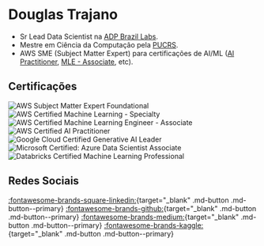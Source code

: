 # Douglas Trajano

- Sr Lead Data Scientist na [ADP Brazil Labs](https://www.adp.com/).
- Mestre em Ciência da Computação pela [PUCRS](https://www.pucrs.br/).
- AWS SME (Subject Matter Expert) para certificações de AI/ML ([AI Practitioner](https://aws.amazon.com/certification/certified-ai-practitioner/), [MLE - Associate](https://aws.amazon.com/certification/certified-machine-learning-engineer-associate/), etc).

## Certificações

<div class="cert-grid">
<img src="https://images.credly.com/images/fbb27b7d-e13d-4692-be7e-0e306d44b051/image.png" alt="AWS Subject Matter Expert Foundational" class="cert-badge">
<img src="https://images.credly.com/images/778bde6c-ad1c-4312-ac33-2fa40d50a147/image.png" alt="AWS Certified Machine Learning - Specialty" class="cert-badge">
<img src="https://images.credly.com/images/1a634b4e-3d6b-4a74-b118-c0dcb429e8d2/image.png" alt="AWS Certified Machine Learning Engineer - Associate" class="cert-badge">
<img src="https://images.credly.com/images/4d4693bb-530e-4bca-9327-de07f3aa2348/image.png" alt="AWS Certified AI Practitioner" class="cert-badge">
<img src="https://images.credly.com/images/ec23e41a-0f32-4a98-9c00-28925621b281/blob" alt="Google Cloud Certified Generative AI Leader" class="cert-badge">
<img src="https://images.credly.com/images/5c8fca38-b0d2-49e5-9ad2-f3f8e79b327f/azure-data-scientist-associate-600x600.png" alt="Microsoft Certified: Azure Data Scientist Associate" class="cert-badge">
<img src="https://miro.medium.com/1*kThgTP3-s8Wh4fOwCYqk4A.png" alt="Databricks Certified Machine Learning Professional" class="cert-badge">
</div>

## Redes Sociais

[:fontawesome-brands-square-linkedin:](https://www.linkedin.com/in/douglas-trajano){target="_blank" .md-button .md-button--primary} [:fontawesome-brands-github:](https://github.com/DougTrajano){target="_blank" .md-button .md-button--primary} [:fontawesome-brands-medium:](https://dougtrajano.medium.com/){target="_blank" .md-button .md-button--primary} [:fontawesome-brands-kaggle:](https://www.kaggle.com/dougtrajano){target="_blank" .md-button .md-button--primary}
